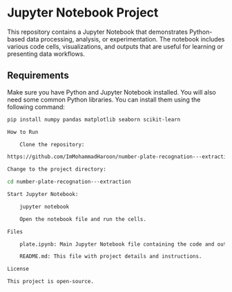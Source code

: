 # Jupyter Notebook Project

This repository contains a Jupyter Notebook that demonstrates Python-based data processing, analysis, or experimentation. The notebook includes various code cells, visualizations, and outputs that are useful for learning or presenting data workflows.

## Requirements

Make sure you have Python and Jupyter Notebook installed. You will also need some common Python libraries. You can install them using the following command:

```bash
pip install numpy pandas matplotlib seaborn scikit-learn

How to Run

    Clone the repository:

https://github.com/ImMohammadHaroon/number-plate-recognation---extraction.git

Change to the project directory:

cd number-plate-recognation---extraction

Start Jupyter Notebook:

    jupyter notebook

    Open the notebook file and run the cells.

Files

    plate.ipynb: Main Jupyter Notebook file containing the code and outputs.

    README.md: This file with project details and instructions.

License

This project is open-source.



